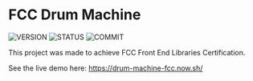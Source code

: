 # FCC Drum Machine

![VERSION](https://img.shields.io/github/package-json/v/NICOLASMGARAY/fcc-drum-machine?style=for-the-badge)
![STATUS](https://img.shields.io/github/deployments/nicolasmgaray/fcc-drum-machine/production?label=STATUS&logo=zeit&style=for-the-badge)
![COMMIT](https://img.shields.io/github/last-commit/nicolasmgaray/fcc-drum-machine?logo=github&style=for-the-badge)

This project was made to achieve FCC Front End Libraries Certification.

See the live demo here: https://drum-machine-fcc.now.sh/

